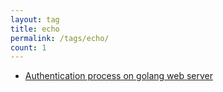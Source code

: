 ```yaml
---
layout: tag
title: echo
permalink: /tags/echo/
count: 1
---
```


- [Authentication process on golang web server](https://kination.github.io/posts/2020-05-22-authentication-process-golang-web-part-1/)
